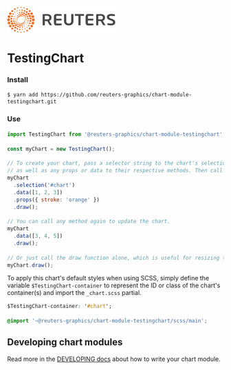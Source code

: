![](./badge.svg)

# TestingChart

### Install

```
$ yarn add https://github.com/reuters-graphics/chart-module-testingchart.git
```

### Use

```javascript
import TestingChart from '@reuters-graphics/chart-module-testingchart';

const myChart = new TestingChart();

// To create your chart, pass a selector string to the chart's selection method,
// as well as any props or data to their respective methods. Then call draw.
myChart
  .selection('#chart')
  .data([1, 2, 3])
  .props({ stroke: 'orange' })
  .draw();

// You can call any method again to update the chart.
myChart
  .data([3, 4, 5])
  .draw();

// Or just call the draw function alone, which is useful for resizing the chart.
myChart.draw();
```

To apply this chart's default styles when using SCSS, simply define the variable `$TestingChart-container` to represent the ID or class of the chart's container(s) and import the `_chart.scss` partial.

```CSS
$TestingChart-container: '#chart';

@import '~@reuters-graphics/chart-module-testingchart/scss/main';
```

## Developing chart modules

Read more in the [DEVELOPING docs](./DEVELOPING.md) about how to write your chart module.
